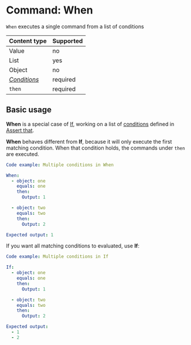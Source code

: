 # Command: When

`When` executes a single command from a list of conditions

| Content type                | Supported |
|-----------------------------|-----------|
| Value                       | no        |
| List                        | yes       |
| Object                      | no        |
| _[Conditions](#Conditions)_ | required  |
| `then`                      | required  |

## Basic usage

**When** is a special case of [If](If.md), working on a list of [conditions](../testing/Assert%20that.md#conditions) defined
in [Assert that](../testing/Assert%20that.md).

**When** behaves different from **If**, because it will only execute the first matching condition. When that condition holds, the commands under `then` are
executed.

```yaml
Code example: Multiple conditions in When

When:
  - object: one
    equals: one
    then:
      Output: 1

  - object: two
    equals: two
    then:
      Output: 2

Expected output: 1
```

If you want all matching conditions to evaluated, use **If**:

```yaml
Code example: Multiple conditions in If

If:
  - object: one
    equals: one
    then:
      Output: 1

  - object: two
    equals: two
    then:
      Output: 2

Expected output:
  - 1
  - 2
```
